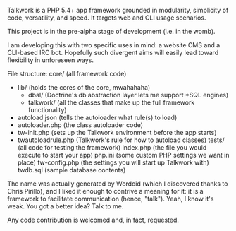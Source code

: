 Talkwork is a PHP 5.4+ app framework grounded in modularity, simplicity of code,
versatility, and speed. It targets web and CLI usage scenarios.

This project is in the pre-alpha stage of development (i.e. in the womb).

I am developing this with two specific uses in mind: a website CMS and a
CLI-based IRC bot. Hopefully such divergent aims will easily lead toward
flexibility in unforeseen ways.

File structure:
core/    (all framework code)
  - lib/   (holds the cores of the core, mwahahaha)
    - dbal/    (Doctrine's db abstraction layer lets me support *SQL engines)
    - talkwork/    (all the classes that make up the full framework functionality)
  - autoload.json  (tells the autoloader what rule(s) to load)
  - autoloader.php (the class autoloader code)
  - tw-init.php    (sets up the Talkwork environment before the app starts)
  - twautoloadrule.php (Talkwork's rule for how to autoload classes)
tests/       (all code for testing the framework)
index.php    (the file you would execute to start your app)
php.ini      (some custom PHP settings we want in place)
tw-config.php    (the settings you will start up Talkwork with)
twdb.sql     (sample database contents)

The name was actually generated by Wordoid (which I discovered thanks to Chris
Pirillo), and I liked it enough to contrive a meaning for it: it is a framework
to facilitate communication (hence, "talk").
Yeah, I know it's weak. You got a better idea? Talk to me.

Any code contribution is welcomed and, in fact, requested.
